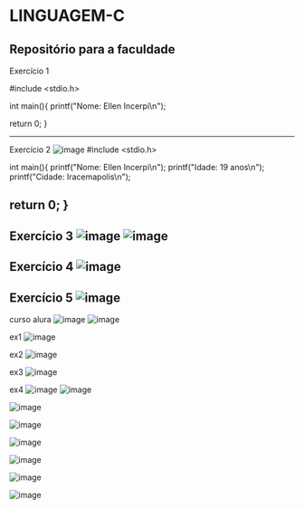 # LINGUAGEM-C
Repositório para a faculdade
-----------------------------------------------

Exercício 1

#include <stdio.h>

int main(){
    printf("Nome: Ellen Incerpi\n");
		

	
return 0;
}

-------------------------------------------
Exercício 2
![image](https://github.com/user-attachments/assets/d5b5a409-2bfa-45d0-bfce-6b63c090dbe7)
#include <stdio.h>

int main(){
    printf("Nome: Ellen Incerpi\n");
	printf("Idade: 19 anos\n");
	printf("Cidade: Iracemapolis\n");	

	
return 0;
}
-----------------------------

Exercício 3
![image](https://github.com/user-attachments/assets/226a8d9e-8f93-4f2c-a443-5a2022f3a577)
![image](https://github.com/user-attachments/assets/c30eff43-f02d-44b4-a9e6-0ed0d83b3105)
--------------------------
Exercício 4
![image](https://github.com/user-attachments/assets/d672d73d-1e76-4e07-b26d-eb574e33e6ad)
------------------------------------
Exercício 5
![image](https://github.com/user-attachments/assets/15e0b92a-997a-49e3-9390-0ce76fa3c8a5)
-------------------------

curso alura
![image](https://github.com/user-attachments/assets/21658992-1f1e-486c-a171-e6b8c925d679)
![image](https://github.com/user-attachments/assets/91a082b5-333c-4c15-bece-53bac3458080)


ex1
![image](https://github.com/user-attachments/assets/d76257e2-56d2-486b-a6c0-c3a2a880e9cd)

ex2
![image](https://github.com/user-attachments/assets/43b6d42a-a110-481c-bd1d-ebacf5e713cc)

ex3
![image](https://github.com/user-attachments/assets/5b75fe59-599b-4685-b691-3057eb63c8e6)

ex4
![image](https://github.com/user-attachments/assets/3a267f76-7d92-49ef-99a2-af49c9cedb4f)
![image](https://github.com/user-attachments/assets/74371971-c471-4c3b-b69b-2cd82b1e57cf)





![image](https://github.com/user-attachments/assets/4163e461-27d4-4ccb-a03f-ec26021f29ee)


![image](https://github.com/user-attachments/assets/91b596f4-7f7d-41a1-a6d9-f352b0662966)


![image](https://github.com/user-attachments/assets/94399356-9b8c-4f3c-86df-c4d5489570da)

![image](https://github.com/user-attachments/assets/8c3de044-1dc8-4afe-8197-51fb220ad576)


![image](https://github.com/user-attachments/assets/2359298b-b077-4d11-9afa-6c5bc1acb628)

![image](https://github.com/user-attachments/assets/25cab73c-cca7-403c-a0c2-a89f04457c23)




